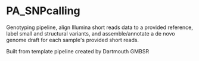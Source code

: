 # PA_SNPcalling
Genotyping pipeline, align Illumina short reads data to a provided reference, label small and structural variants, and assemble/annotate a de novo genome draft for each sample's provided short reads.

Built from template pipeline created by Dartmouth GMBSR

